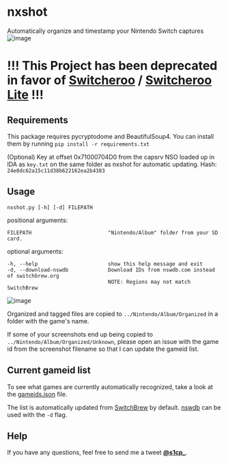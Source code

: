 # nxshot
Automatically organize and timestamp your Nintendo Switch captures
![image](https://user-images.githubusercontent.com/17756301/33006063-0c36d2ce-cdb0-11e7-8875-1044eab6527a.png)

# !!! This Project has been deprecated in favor of [Switcheroo](https://github.com/Tyler-A/Switcheroo) / [Switcheroo Lite](https://github.com/dmynerd78/switcheroo-lite) !!!

## Requirements
This package requires pycryptodome and BeautifulSoup4.
You can install them by running
``pip install -r requirements.txt``

(Optional) Key at offset 0x71000704D0 from the capsrv NSO loaded up in IDA as ``key.txt`` on the same folder as nxshot for automatic updating. Hash: ``24e0dc62a15c11d38b622162ea2b4383``

## Usage

``nxshot.py [-h] [-d] FILEPATH``

positional arguments:

    FILEPATH                         "Nintendo/Album" folder from your SD card.

optional arguments:

    -h, --help                       show this help message and exit
    -d, --download-nswdb             Download IDs from nswdb.com instead of switchbrew.org
                                     NOTE: Regions may not match SwitchBrew

![image](https://user-images.githubusercontent.com/17756301/33006113-3f204800-cdb0-11e7-99f4-94790c01916d.png)

Organized and tagged files are copied to ``../Nintendo/Album/Organized`` in a folder with the game's name.

If some of your screenshots end up being copied to ``../Nintendo/Album/Organized/Unknown``, please open an issue with the game id from the screenshot filename so that I can update the gameid list.

## Current gameid list

To see what games are currently automatically recognized, take a look at the [gameids.json](gameids.json) file.

The list is automatically updated from [SwitchBrew](http://switchbrew.org/index.php?title=Title_list/Games) by default. [nswdb](http://nswdb.com/) can be used with the ``-d`` flag.

## Help

If you have any questions, feel free to send me a tweet [**@s1cp_**](https://twitter.com/s1cp_).
